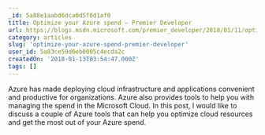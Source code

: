```yaml
---
_id: 5a88e1aabd6dca0d5f0d1af0
title: Optimize your Azure spend – Premier Developer
url: https://blogs.msdn.microsoft.com/premier_developer/2018/01/11/optimize-your-azure-spend/
category: articles
slug: 'optimize-your-azure-spend-premier-developer'
user_id: 5a83ce59d6eb0005c4ecda2c
createdOn: '2018-01-13T03:54:47.000Z'
tags: []
---
```


Azure has made deploying cloud infrastructure and applications convenient and productive for organizations. Azure also provides tools to help you with managing the spend in the Microsoft Cloud. In this post, I would like to discuss a couple of Azure tools that can help you optimize cloud resources and get the most out of your Azure spend.

